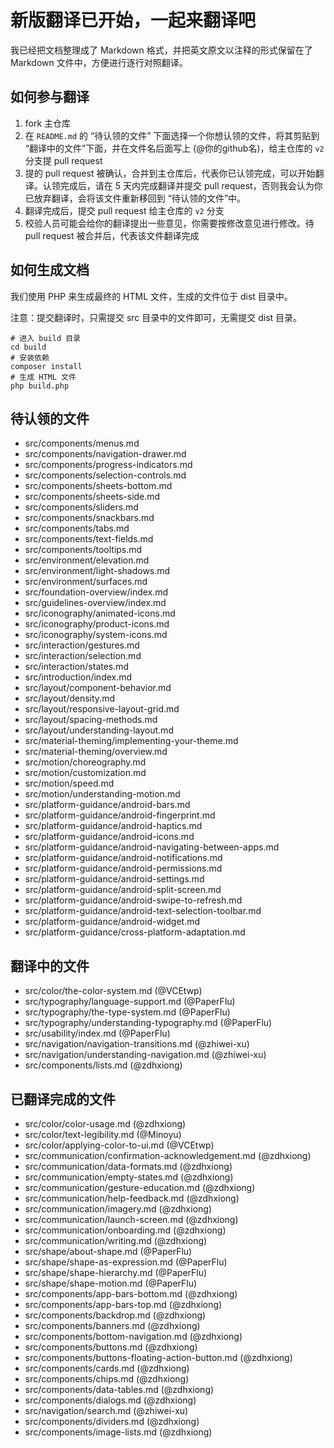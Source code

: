 # 新版翻译已开始，一起来翻译吧

我已经把文档整理成了 Markdown 格式，并把英文原文以注释的形式保留在了 Markdown 文件中，方便进行逐行对照翻译。

## 如何参与翻译

1. fork 主仓库
2. 在 `README.md` 的 “待认领的文件” 下面选择一个你想认领的文件，将其剪贴到 “翻译中的文件”下面，并在文件名后面写上 (@你的github名)，给主仓库的 `v2` 分支提 pull request
3. 提的 pull request 被确认，合并到主仓库后，代表你已认领完成，可以开始翻译。认领完成后，请在 5 天内完成翻译并提交 pull request，否则我会认为你已放弃翻译，会将该文件重新移回到 “待认领的文件”中。
4. 翻译完成后，提交 pull request 给主仓库的 `v2` 分支
5. 校验人员可能会给你的翻译提出一些意见，你需要按修改意见进行修改。待 pull request 被合并后，代表该文件翻译完成

## 如何生成文档

我们使用 PHP 来生成最终的 HTML 文件，生成的文件位于 dist 目录中。

注意：提交翻译时，只需提交 src 目录中的文件即可，无需提交 dist 目录。

```
# 进入 build 目录
cd build
# 安装依赖
composer install
# 生成 HTML 文件
php build.php
```

## 待认领的文件

* src/components/menus.md
* src/components/navigation-drawer.md
* src/components/progress-indicators.md
* src/components/selection-controls.md
* src/components/sheets-bottom.md
* src/components/sheets-side.md
* src/components/sliders.md
* src/components/snackbars.md
* src/components/tabs.md
* src/components/text-fields.md
* src/components/tooltips.md
* src/environment/elevation.md
* src/environment/light-shadows.md
* src/environment/surfaces.md
* src/foundation-overview/index.md
* src/guidelines-overview/index.md
* src/iconography/animated-icons.md
* src/iconography/product-icons.md
* src/iconography/system-icons.md
* src/interaction/gestures.md
* src/interaction/selection.md
* src/interaction/states.md
* src/introduction/index.md
* src/layout/component-behavior.md
* src/layout/density.md
* src/layout/responsive-layout-grid.md
* src/layout/spacing-methods.md
* src/layout/understanding-layout.md
* src/material-theming/implementing-your-theme.md
* src/material-theming/overview.md
* src/motion/choreography.md
* src/motion/customization.md
* src/motion/speed.md
* src/motion/understanding-motion.md
* src/platform-guidance/android-bars.md
* src/platform-guidance/android-fingerprint.md
* src/platform-guidance/android-haptics.md
* src/platform-guidance/android-icons.md
* src/platform-guidance/android-navigating-between-apps.md
* src/platform-guidance/android-notifications.md
* src/platform-guidance/android-permissions.md
* src/platform-guidance/android-settings.md
* src/platform-guidance/android-split-screen.md
* src/platform-guidance/android-swipe-to-refresh.md
* src/platform-guidance/android-text-selection-toolbar.md
* src/platform-guidance/android-widget.md
* src/platform-guidance/cross-platform-adaptation.md

## 翻译中的文件
* src/color/the-color-system.md (@VCEtwp)
* src/typography/language-support.md (@PaperFlu)
* src/typography/the-type-system.md (@PaperFlu)
* src/typography/understanding-typography.md (@PaperFlu)
* src/usability/index.md (@PaperFlu)
* src/navigation/navigation-transitions.md (@zhiwei-xu)
* src/navigation/understanding-navigation.md (@zhiwei-xu)
* src/components/lists.md (@zdhxiong)

## 已翻译完成的文件
* src/color/color-usage.md (@zdhxiong)
* src/color/text-legibility.md (@Minoyu)
* src/color/applying-color-to-ui.md (@VCEtwp)
* src/communication/confirmation-acknowledgement.md (@zdhxiong)
* src/communication/data-formats.md (@zdhxiong)
* src/communication/empty-states.md (@zdhxiong)
* src/communication/gesture-education.md (@zdhxiong)
* src/communication/help-feedback.md (@zdhxiong)
* src/communication/imagery.md (@zdhxiong)
* src/communication/launch-screen.md (@zdhxiong)
* src/communication/onboarding.md (@zdhxiong)
* src/communication/writing.md (@zdhxiong)
* src/shape/about-shape.md (@PaperFlu)
* src/shape/shape-as-expression.md (@PaperFlu)
* src/shape/shape-hierarchy.md (@PaperFlu)
* src/shape/shape-motion.md (@PaperFlu)
* src/components/app-bars-bottom.md (@zdhxiong)
* src/components/app-bars-top.md (@zdhxiong)
* src/components/backdrop.md (@zdhxiong)
* src/components/banners.md (@zdhxiong)
* src/components/bottom-navigation.md (@zdhxiong)
* src/components/buttons.md (@zdhxiong)
* src/components/buttons-floating-action-button.md (@zdhxiong)
* src/components/cards.md (@zdhxiong)
* src/components/chips.md (@zdhxiong)
* src/components/data-tables.md (@zdhxiong)
* src/components/dialogs.md (@zdhxiong)
* src/navigation/search.md (@zhiwei-xu)
* src/components/dividers.md (@zdhxiong)
* src/components/image-lists.md (@zdhxiong)
